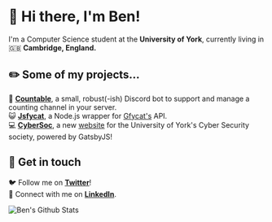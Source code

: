 # 👋 Hi there, I'm Ben! 

I'm a Computer Science student at the **University of York**, currently living in 🇬🇧 **Cambridge, England.**

## ✏️ Some of my projects...
🤖 [**Countable**](https://github.com/benslv/countable), a small, robust(-ish) Discord bot to support and manage a counting channel in your server.  
😺 [**Jsfycat**](https://github.com/benslv/jsfycat), a Node.js wrapper for [Gfycat's](https://gfycat.com) API.  
💻 [**CyberSoc**](https://github.com/CyberSocYork/cybersocyork.github.io), a new [website](https://cybersoc.co.uk) for the University of York's Cyber Security society, powered by GatsbyJS!

## 💬 Get in touch
🐦 Follow me on [**Twitter**](https://twitter.com/bensilverman_)!  
🔗 Connect with me on [**LinkedIn**](https://www.linkedin.com/in/ben-silverman/).

![Ben's Github Stats](https://github-readme-stats.vercel.app/api?username=benslv&count_private=true&show_icons=true&theme=react)

